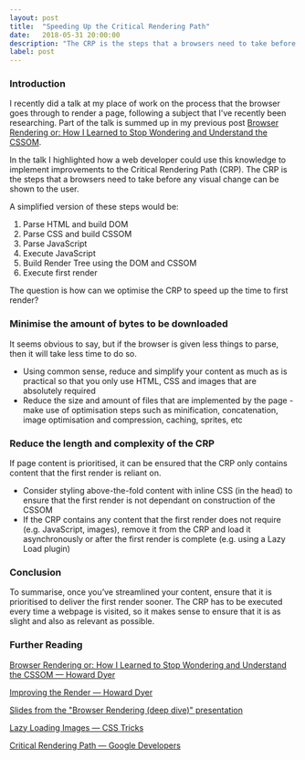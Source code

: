 ```yaml
---
layout: post
title:  "Speeding Up the Critical Rendering Path"
date:   2018-05-31 20:00:00
description: "The CRP is the steps that a browsers need to take before any visual change can be shown to the user. The question is how can we optimise the CRP to speed up the time to first render?"
label: post
---
```


### Introduction

I recently did a talk at my place of work on the process that the browser goes through to render a page, following a subject that I've recently been researching. Part of the talk is summed up in my previous post <a href="http://howard-dyer.co.uk/browser-rendering-or-how-i-learned-to-stop-wondering-and-understand-the-cssom.html" target="_blank">Browser Rendering or: How I Learned to Stop Wondering and Understand the CSSOM</a>.

In the talk I highlighted how a web developer could use this knowledge to implement improvements to the Critical Rendering Path (CRP). The CRP is the steps that a browsers need to take before any visual change can be shown to the user.

A simplified version of these steps would be:
1. Parse HTML and build DOM
2. Parse CSS and build CSSOM
3. Parse JavaScript
4. Execute JavaScript
5. Build Render Tree using the DOM and CSSOM
6. Execute first render

The question is how can we optimise the CRP to speed up the time to first render?

### Minimise the amount of bytes to be downloaded

It seems obvious to say, but if the browser is given less things to parse, then it will take less time to do so.

- Using common sense, reduce and simplify your content as much as is practical so that you only use HTML, CSS and images that are absolutely required
- Reduce the size and amount of files that are implemented by the page - make use of optimisation steps such as minification, concatenation, image optimisation and compression, caching, sprites, etc

### Reduce the length and complexity of the CRP

If page content is prioritised, it can be ensured that the CRP only contains content that the first render is reliant on.

- Consider styling above-the-fold content with inline CSS (in the head) to ensure that the first render is not dependant on construction of the CSSOM
- If the CRP contains any content that the first render does not require (e.g. JavaScript, images), remove it from the CRP and load it asynchronously or after the first render is complete (e.g. using a Lazy Load plugin)

### Conclusion

To summarise, once you’ve streamlined your content, ensure that it is prioritised to deliver the first render sooner. The CRP has to be executed every time a webpage is visited, so it makes sense to ensure that it is as slight and also as relevant as possible.

### Further Reading

<a href="http://howard-dyer.co.uk/browser-rendering-or-how-i-learned-to-stop-wondering-and-understand-the-cssom.html"
target="_blank">Browser Rendering or: How I Learned to Stop Wondering and Understand the CSSOM — Howard Dyer</a>

<a href="http://howard-dyer.co.uk/improving-the-render.html" target="_blank">Improving the Render — Howard Dyer</a>

<a href="https://docs.google.com/presentation/d/1tADQjXUTpXKi8srWbPp7EfmF68Gx-krhVBxT5NgmHxk/edit?usp=sharing" target="_blank">Slides from the "Browser Rendering (deep dive)" presentation</a>

<a href="https://css-tricks.com/examples/LazyLoading/" target="_blank">Lazy Loading Images — CSS Tricks</a>

<a href="https://developers.google.com/web/fundamentals/performance/critical-rendering-path/" target="_blank">Critical Rendering Path — Google Developers</a>
